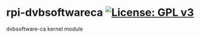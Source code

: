 rpi-dvbsoftwareca [![License: GPL v3](https://img.shields.io/badge/License-GPLv3-blue.svg)](https://www.gnu.org/licenses/gpl-3.0)
=================
dvbsoftware-ca kernel module
